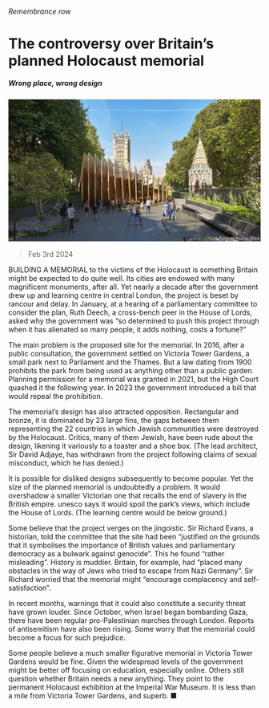 ###### Remembrance row

# The controversy over Britain’s planned Holocaust memorial 

##### Wrong place, wrong design 

![image](images/20240210_BRP001.jpg) 

> Feb 3rd 2024 

BUILDING A MEMORIAL to the victims of the Holocaust is something Britain might be expected to do quite well. Its cities are endowed with many magnificent monuments, after all. Yet nearly a decade after the government drew up  and learning centre in central London, the project is beset by rancour and delay. In January, at a hearing of a parliamentary committee to consider the plan, Ruth Deech, a cross-bench peer in the House of Lords, asked why the government was “so determined to push this project through when it has alienated so many people, it adds nothing, costs a fortune?”

The main problem is the proposed site for the memorial. In 2016, after a public consultation, the government settled on Victoria Tower Gardens, a small park next to Parliament and the Thames. But a law dating from 1900 prohibits the park from being used as anything other than a public garden. Planning permission for a memorial was granted in 2021, but the High Court quashed it the following year. In 2023 the government introduced a bill that would repeal the prohibition. 

The memorial’s design has also attracted opposition. Rectangular and bronze, it is dominated by 23 large fins, the gaps between them representing the 22 countries in which Jewish communities were destroyed by the Holocaust. Critics, many of them Jewish, have been rude about the design, likening it variously to a toaster and a shoe box. (The lead architect, Sir David Adjaye, has withdrawn from the project following claims of sexual misconduct, which he has denied.)

It is possible for disliked designs subsequently to become popular. Yet the size of the planned memorial is undoubtedly a problem. It would overshadow a smaller Victorian one that recalls the end of slavery in the British empire. unesco says it would spoil the park’s views, which include the House of Lords. (The learning centre would be below ground.)

Some believe that the project verges on the jingoistic. Sir Richard Evans, a historian, told the committee that the site had been “justified on the grounds that it symbolises the importance of British values and parliamentary democracy as a bulwark against genocide”. This he found “rather misleading”. History is muddier. Britain, for example, had “placed many obstacles in the way of Jews who tried to escape from Nazi Germany”. Sir Richard worried that the memorial might “encourage complacency and self-satisfaction”.

In recent months, warnings that it could also constitute a security threat have grown louder. Since October, when Israel began bombarding Gaza, there have been regular pro-Palestinian marches through London. Reports of antisemitism have also been rising. Some worry that the memorial could become a focus for such prejudice. 

Some people believe a much smaller figurative memorial in Victoria Tower Gardens would be fine. Given the widespread levels of  the government might be better off focusing on education, especially online. Others still question whether Britain needs a new anything. They point to the permanent Holocaust exhibition at the Imperial War Museum. It is less than a mile from Victoria Tower Gardens, and superb. ■


